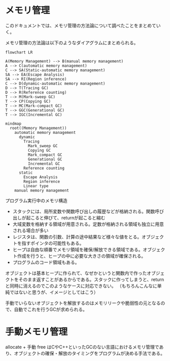 # メモリ管理

このドキュメントでは、メモリ管理の方法論について調べたことをまとめていく。

メモリ管理の方法論は以下のようなダイアグラムにまとめられる。

```mermaid
flowchart LR

A(Memory Management) --> B(manual memory management)
A --> C(automatic memory management)
C --> SA(Static-automatic memory management)
SA --> EA(Escape Analysis)
SA --> RI(Region inference)
C --> D(dynamic-automatic memory management)
D --> T(Tracing GC)
D --> R(Reference counting)
T --> M(Mark-sweep GC)
T --> CP(Copying GC)
T --> MC(Mark-compact GC)
T --> GGC(Generational GC)
T --> IGC(Incremental GC)
```

```mermaid
mindmap
  root((Memory Management))
    automatic memory management
      dynamic
        Tracing
          Mark_sweep GC
          Copying GC
          Mark_compact GC
          Generational GC
          Incremental GC
        Reference counting
      static
        Escape Analysis
        Region inference
        Linear type
    manual memory management
```

プログラム実行中のメモリ構造
- スタックには、局所変数や関数呼び出しの履歴などが格納される。関数呼び出しが起こると伸びて、returnが起こると縮む
- 大域変数を格納する領域が用意される。定数が格納される領域も独立に用意される場合が多い
- レジスタは、関数の引数、計算の途中結果など様々な値をとる。オブジェクトを指すポインタの可能性もある。
- ヒープは自由な順番でメモリ領域を確保/解放できる領域である。オブジェクト作成を行うと、ヒープの中に必要な大きさの領域が確保される。
- プログラムのコード領域もある。

オブジェクトは基本ヒープに作られて、なぜかというと関数内で作ったオブジェクトをそのまま返すことがあるからである。スタックに作ってしまうと、returnと同時に消えるのでこのようなケースに対応できない。
（もちろんこんなに単純ではないと思うが、イメージとしてはこう）

手動でいらないオブジェクトを解放するのはメモリリークや脆弱性の元となるので、自動でこれを行うGCが求められる。

# 手動メモリ管理

allocate + 手動 free はCやC++といったGCのない言語におけるメモリ管理であり、オブジェクトの確保・解放のタイミングをプログラムが決める手法である。
